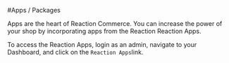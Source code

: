 #Apps / Packages

Apps are the heart of Reaction Commerce. You can increase the power of your shop by incorporating apps from the Reaction Reaction Apps.

To access the Reaction Apps, login as an admin, navigate to your Dashboard, and click on the `Reaction Apps`link.


